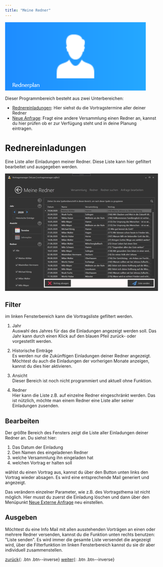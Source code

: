 ```yaml
---
title: "Meine Redner"
---
```

![Icon](images/menu_icon_04.png)

Dieser Programmbereich besteht aus zwei Unterbereichen:

* [Rednereinladungen](MeineRedner.md): Hier siehst du die Vortragstermine aller deiner Redner
* [Neue Anfrage](MeineRednerNeueAnfrage.md): Fragt eine andere Versammlung einen Redner an, kannst du hier prüfen ob er zur Verfügung steht und in deine Planung eintragen.

# Rednereinladungen

Eine Liste aller Einladungen meiner Redner. Diese Liste kann hier gefiltert bearbeitet und ausgegeben werden.

![Oberfläche](images/meineredner_01.png)

## Filter

im linken Fensterbereich kann die Vortragsliste gefiltert werden.

1. Jahr <BR/>
    Auswahl des Jahres für das die Einladungen angezeigt werden soll. Das Jahr kann durch einen Klick auf den blauen Pfeil zurück- oder vorgestetllt werden.

1. Historische Einträge <BR/>
    Es werden nur die Zukünftigen Einladungen deiner Redner angezeigt. Möchtest du auch die Einladungen der vorherigen Monate anzeigen, kannst du dies hier aktivieren.

1. Ansicht <BR/>
    Dieser Bereich ist noch nicht programmiert und aktuell ohne Funktion.

1. Redner <BR/>
    Hier kann die Liste z.B. auf einzelne Redner eingeschränkt werden. Das ist nützlich, möchte man einem Redner eine Liste aller seiner Einladungen zusenden.

## Bearbeiten

Der größte Bereich des Fensters zeigt die Liste aller Einladungen deiner Redner an. Du siehst hier:

1. Das Datum der Einladung
1. Den Namen des eingeladenen Redner
1. welche Versammlung ihn eingeladen hat
1. welchen Vortrag er halten soll

wählst du einen Vortrag aus, kannst du über den Button unten links den Vortrag wieder absagen. Es wird eine entsprechende Mail generiert und angezeigt.

Das verändern einzelner Parameter, wie z.B. des Vortragsthema ist nicht möglich. Hier musst du zuerst die Einladung löschen und dann über den Menüpunkt [Neue Externe Anfrage](neue-externe-anfrage) neu einstellen.

## Ausgeben

Möchtest du eine Info Mail mit allen ausstehenden Vorträgen an einen oder mehrere Redner versenden, kannst du die Funktion unten rechts benutzen: "Liste senden". Es wird immer die gesamte Liste versendet die angezeigt wird, über die Filterfunktion im linken Fensterbereich kannst du sie dir aber individuell zusammenstellen.

[zurück](MeinPlanVorsitzUndLeser.md){: .btn .btn--inverse}  [weiter](MeineRednerNeueAnfrage.md){: .btn .btn--inverse}